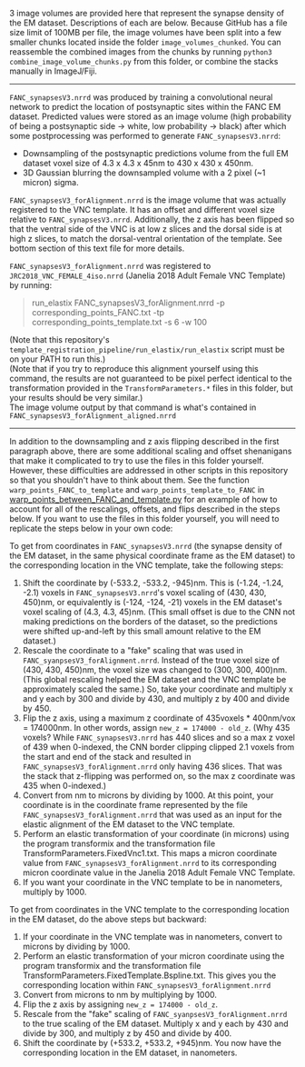 3 image volumes are provided here that represent the synapse density of the EM dataset. Descriptions of each are below. Because GitHub has a file size limit of 100MB per file, the image volumes have been split into a few smaller chunks located inside the folder `image_volumes_chunked`.  You can reassemble the combined images from the chunks by running `python3 combine_image_volume_chunks.py` from this folder, or combine the stacks manually in ImageJ/Fiji.

---

`FANC_synapsesV3.nrrd` was produced by training a convolutional neural network to predict the location of postsynaptic sites within the FANC EM dataset. Predicted values were stored as an image volume (high probability of being a postsynaptic side -> white, low probability -> black) after which some postprocessing was performed to generate `FANC_synapsesV3.nrrd`:
- Downsampling of the postsynaptic predictions volume from the full EM dataset voxel size of 4.3 x 4.3 x 45nm to 430 x 430 x 450nm.
- 3D Gaussian blurring the downsampled volume with a 2 pixel (~1 micron) sigma.

`FANC_synapsesV3_forAlignment.nrrd` is the image volume that was actually registered to the VNC template. It has an offset and different voxel size relative to `FANC_synapsesV3.nrrd`. Additionally, the z axis has been flipped so that the ventral side of the VNC is at low z slices and the dorsal side is at high z slices, to match the dorsal-ventral orientation of the template. See bottom section of this text file for more details.

`FANC_synapsesV3_forAlignment.nrrd` was registered to `JRC2018_VNC_FEMALE_4iso.nrrd` (Janelia 2018 Adult Female VNC Template) by running:

> run_elastix FANC_synapsesV3_forAlignment.nrrd -p corresponding_points_FANC.txt -tp corresponding_points_template.txt -s 6 -w 100

(Note that this repository's `template_registration_pipeline/run_elastix/run_elastix` script must be on your PATH to run this.)<br>
(Note that if you try to reproduce this alignment yourself using this command, the results are not guaranteed to be pixel perfect identical
to the transformation provided in the `TransformParameters.*` files in this folder, but your results should be very similar.)<br>
The image volume output by that command is what's contained in `FANC_synapsesV3_forAlignment_aligned.nrrd`

---

In addition to the downsampling and z axis flipping described in the first paragraph above, there are some additional scaling and offset shenanigans that make it complicated to try to use the files in this folder yourself. However, these difficulties are addressed in other scripts in this repository so that you shouldn't have to think about them. See the function `warp_points_FANC_to_template` and `warp_points_template_to_FANC` in [warp_points_between_FANC_and_template.py](https://github.com/htem/GridTape_VNC_paper/blob/main/template_registration_pipeline/register_EM_dataset_to_template/warp_points_between_FANC_and_template.py) for an example of how to account for all of the rescalings, offsets, and flips described in the steps below. If you want to use the files in this folder yourself, you will need to replicate the steps below in your own code:

To get from coordinates in `FANC_synapsesV3.nrrd` (the synapse density of the EM dataset, in the same physical coordinate frame as the EM dataset) to the corresponding location in the VNC template, take the following steps:<br>
1. Shift the coordinate by (-533.2, -533.2, -945)nm. This is (-1.24, -1.24, -2.1) voxels in `FANC_synapsesV3.nrrd`'s voxel scaling of (430, 430, 450)nm, or equivalently is (-124, -124, -21) voxels in the EM dataset's voxel scaling of (4.3, 4.3, 45)nm. (This small offset is due to the CNN not making predictions on the borders of the dataset, so the predictions were shifted up-and-left by this small amount relative to the EM dataset.)
2. Rescale the coordinate to a "fake" scaling that was used in `FANC_syanpsesV3_forAlignment.nrrd`. Instead of the true voxel size of (430, 430, 450)nm, the voxel size was changed to (300, 300, 400)nm. (This global rescaling helped the EM dataset and the VNC template be approximately scaled the same.) So, take your coordinate and multiply x and y each by 300 and divide by 430, and multiply z by 400 and divide by 450.
3. Flip the z axis, using a maximum z coordinate of 435voxels * 400nm/vox = 174000nm. In other words, assign `new_z = 174000 - old_z`. (Why 435 voxels? While `FANC_synapsesV3.nrrd` has 440 slices and so a max z voxel of 439 when 0-indexed, the CNN border clipping clipped 2.1 voxels from the start and end of the stack and resulted in `FANC_synapsesV3_forAlignment.nrrd` only having 436 slices. That was the stack that z-flipping was performed on, so the max z coordinate was 435 when 0-indexed.)
4. Convert from nm to microns by dividing by 1000. At this point, your coordinate is in the coordinate frame represented by the file `FANC_synapsesV3_forAlignment.nrrd` that was used as an input for the elastic alignment of the EM dataset to the VNC template.
5. Perform an elastic transformation of your coordinate (in microns) using the program transformix and the transformation file TransformParameters.FixedVnc1.txt. This maps a micron coordinate value from `FANC_synapsesV3_forAlignment.nrrd` to its corresponding micron coordinate value in the Janelia 2018 Adult Female VNC Template.
6. If you want your coordinate in the VNC template to be in nanometers, multiply by 1000.

To get from coordinates in the VNC template to the corresponding location in the EM dataset, do the above steps but backward:<br>
1. If your coordinate in the VNC template was in nanometers, convert to microns by dividing by 1000.
2. Perform an elastic transformation of your micron coordinate using the program transformix and the transformation file TransformParameters.FixedTemplate.Bspline.txt. This gives you the corresponding location within `FANC_synapsesV3_forAlignment.nrrd`
3. Convert from microns to nm by multiplying by 1000.
4. Flip the z axis by assigning `new_z = 174000 - old_z`.
5. Rescale from the "fake" scaling of `FANC_syanpsesV3_forAlignment.nrrd` to the true scaling of the EM dataset. Multiply x and y each by 430 and divide by 300, and multiply z by 450 and divide by 400.
6. Shift the coordinate by (+533.2, +533.2, +945)nm. You now have the corresponding location in the EM dataset, in nanometers.

